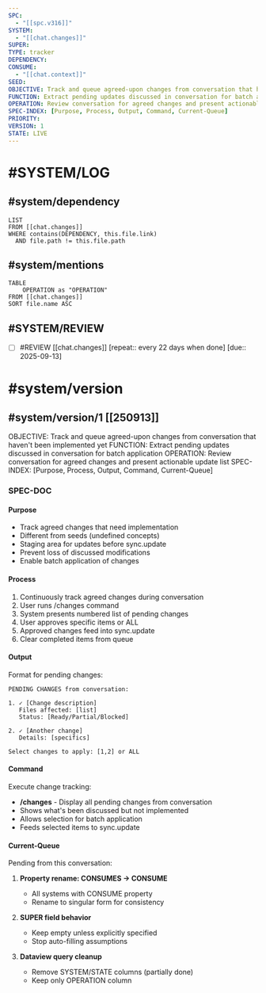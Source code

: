 ```yaml
---
SPC:
  - "[[spc.v316]]"
SYSTEM:
  - "[[chat.changes]]"
SUPER:
TYPE: tracker
DEPENDENCY:
CONSUME:
  - "[[chat.context]]"
SEED:
OBJECTIVE: Track and queue agreed-upon changes from conversation that haven't been implemented yet
FUNCTION: Extract pending updates discussed in conversation for batch application
OPERATION: Review conversation for agreed changes and present actionable update list
SPEC-INDEX: [Purpose, Process, Output, Command, Current-Queue]
PRIORITY:
VERSION: 1
STATE: LIVE
---
```

# #SYSTEM/LOG
## #system/dependency
```dataview
LIST
FROM [[chat.changes]]
WHERE contains(DEPENDENCY, this.file.link)
  AND file.path != this.file.path
```
## #system/mentions
```dataview
TABLE
    OPERATION as "OPERATION"
FROM [[chat.changes]]
SORT file.name ASC
```
## #SYSTEM/REVIEW
- [ ] #REVIEW [[chat.changes]]  [repeat:: every 22 days when done]  [due:: 2025-09-13]
# #system/version
## #system/version/1 [[250913]]
OBJECTIVE: Track and queue agreed-upon changes from conversation that haven't been implemented yet
FUNCTION: Extract pending updates discussed in conversation for batch application
OPERATION: Review conversation for agreed changes and present actionable update list
SPEC-INDEX: [Purpose, Process, Output, Command, Current-Queue]

### SPEC-DOC

#### Purpose
- Track agreed changes that need implementation
- Different from seeds (undefined concepts)
- Staging area for updates before sync.update
- Prevent loss of discussed modifications
- Enable batch application of changes

#### Process
1. Continuously track agreed changes during conversation
2. User runs /changes command
3. System presents numbered list of pending changes
4. User approves specific items or ALL
5. Approved changes feed into sync.update
6. Clear completed items from queue

#### Output
Format for pending changes:
```
PENDING CHANGES from conversation:

1. ✓ [Change description]
   Files affected: [list]
   Status: [Ready/Partial/Blocked]

2. ✓ [Another change]
   Details: [specifics]

Select changes to apply: [1,2] or ALL
```

#### Command
Execute change tracking:
- **/changes** - Display all pending changes from conversation
- Shows what's been discussed but not implemented
- Allows selection for batch application
- Feeds selected items to sync.update

#### Current-Queue
Pending from this conversation:
1. **Property rename: CONSUMES → CONSUME**
   - All systems with CONSUME property
   - Rename to singular form for consistency

2. **SUPER field behavior**
   - Keep empty unless explicitly specified
   - Stop auto-filling assumptions

3. **Dataview query cleanup**
   - Remove SYSTEM/STATE columns (partially done)
   - Keep only OPERATION column